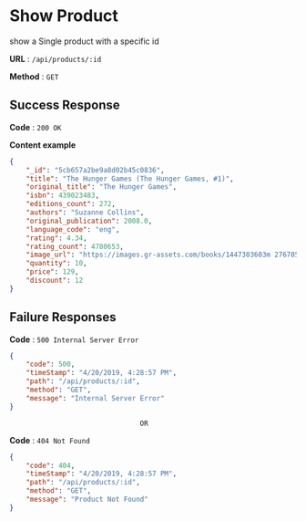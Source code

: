 # Show Product 

show a Single product with a specific id

**URL** : `/api/products/:id`

**Method** : `GET`

## Success Response

**Code** : `200 OK`

**Content example**

```json
{
    "_id": "5cb657a2be9a8d02b45c0836",
    "title": "The Hunger Games (The Hunger Games, #1)",
    "original_title": "The Hunger Games",
    "isbn": 439023483,
    "editions_count": 272,
    "authors": "Suzanne Collins",
    "original_publication": 2008.0,
    "language_code": "eng",
    "rating": 4.34,
    "rating_count": 4780653,
    "image_url": "https://images.gr-assets.com/books/1447303603m 2767052.jpg",
    "quantity": 10,
    "price": 129,
    "discount": 12
}
```

## Failure Responses


**Code** : `500 Internal Server Error`

```json 
{
    "code": 500,
    "timeStamp": "4/20/2019, 4:28:57 PM",
    "path": "/api/products/:id",
    "method": "GET",
    "message": "Internal Server Error"
}
```

                                    OR 

**Code** : `404 Not Found`

```json 
{
    "code": 404,
    "timeStamp": "4/20/2019, 4:28:57 PM",
    "path": "/api/products/:id",
    "method": "GET",
    "message": "Product Not Found"
}
```
